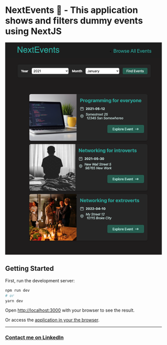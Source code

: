 # NextEvents 📅 - This application shows and filters dummy events using NextJS <br/>

<img src="screenshots/presentation-cover.png" />

## Getting Started

First, run the development server:

```bash
npm run dev
# or
yarn dev
```

Open [http://localhost:3000](http://localhost:3000) with your browser to see the result.

Or access the [application in your the browser](next-events-beryl-alpha.vercel.app/).

<hr />

### <a href="http://linkedin.com/in/danielfelipeklotz">Contact me on LinkedIn</a>
